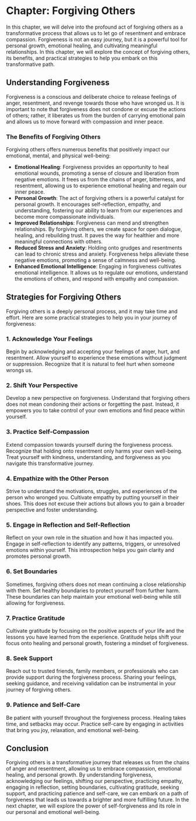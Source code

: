 Chapter: Forgiving Others
=========================

In this chapter, we will delve into the profound act of forgiving others as a transformative process that allows us to let go of resentment and embrace compassion. Forgiveness is not an easy journey, but it is a powerful tool for personal growth, emotional healing, and cultivating meaningful relationships. In this chapter, we will explore the concept of forgiving others, its benefits, and practical strategies to help you embark on this transformative path.

Understanding Forgiveness
-------------------------

Forgiveness is a conscious and deliberate choice to release feelings of anger, resentment, and revenge towards those who have wronged us. It is important to note that forgiveness does not condone or excuse the actions of others; rather, it liberates us from the burden of carrying emotional pain and allows us to move forward with compassion and inner peace.

### The Benefits of Forgiving Others

Forgiving others offers numerous benefits that positively impact our emotional, mental, and physical well-being:

* **Emotional Healing**: Forgiveness provides an opportunity to heal emotional wounds, promoting a sense of closure and liberation from negative emotions. It frees us from the chains of anger, bitterness, and resentment, allowing us to experience emotional healing and regain our inner peace.
* **Personal Growth**: The act of forgiving others is a powerful catalyst for personal growth. It encourages self-reflection, empathy, and understanding, fostering our ability to learn from our experiences and become more compassionate individuals.
* **Improved Relationships**: Forgiveness can mend and strengthen relationships. By forgiving others, we create space for open dialogue, healing, and rebuilding trust. It paves the way for healthier and more meaningful connections with others.
* **Reduced Stress and Anxiety**: Holding onto grudges and resentments can lead to chronic stress and anxiety. Forgiveness helps alleviate these negative emotions, promoting a sense of calmness and well-being.
* **Enhanced Emotional Intelligence**: Engaging in forgiveness cultivates emotional intelligence. It allows us to regulate our emotions, understand the emotions of others, and respond with empathy and compassion.

Strategies for Forgiving Others
-------------------------------

Forgiving others is a deeply personal process, and it may take time and effort. Here are some practical strategies to help you in your journey of forgiveness:

### 1. Acknowledge Your Feelings

Begin by acknowledging and accepting your feelings of anger, hurt, and resentment. Allow yourself to experience these emotions without judgment or suppression. Recognize that it is natural to feel hurt when someone wrongs us.

### 2. Shift Your Perspective

Develop a new perspective on forgiveness. Understand that forgiving others does not mean condoning their actions or forgetting the past. Instead, it empowers you to take control of your own emotions and find peace within yourself.

### 3. Practice Self-Compassion

Extend compassion towards yourself during the forgiveness process. Recognize that holding onto resentment only harms your own well-being. Treat yourself with kindness, understanding, and forgiveness as you navigate this transformative journey.

### 4. Empathize with the Other Person

Strive to understand the motivations, struggles, and experiences of the person who wronged you. Cultivate empathy by putting yourself in their shoes. This does not excuse their actions but allows you to gain a broader perspective and foster understanding.

### 5. Engage in Reflection and Self-Reflection

Reflect on your own role in the situation and how it has impacted you. Engage in self-reflection to identify any patterns, triggers, or unresolved emotions within yourself. This introspection helps you gain clarity and promotes personal growth.

### 6. Set Boundaries

Sometimes, forgiving others does not mean continuing a close relationship with them. Set healthy boundaries to protect yourself from further harm. These boundaries can help maintain your emotional well-being while still allowing for forgiveness.

### 7. Practice Gratitude

Cultivate gratitude by focusing on the positive aspects of your life and the lessons you have learned from the experience. Gratitude helps shift your focus onto healing and personal growth, fostering a mindset of forgiveness.

### 8. Seek Support

Reach out to trusted friends, family members, or professionals who can provide support during the forgiveness process. Sharing your feelings, seeking guidance, and receiving validation can be instrumental in your journey of forgiving others.

### 9. Patience and Self-Care

Be patient with yourself throughout the forgiveness process. Healing takes time, and setbacks may occur. Practice self-care by engaging in activities that bring you joy, relaxation, and emotional well-being.

Conclusion
----------

Forgiving others is a transformative journey that releases us from the chains of anger and resentment, allowing us to embrace compassion, emotional healing, and personal growth. By understanding forgiveness, acknowledging our feelings, shifting our perspective, practicing empathy, engaging in reflection, setting boundaries, cultivating gratitude, seeking support, and practicing patience and self-care, we can embark on a path of forgiveness that leads us towards a brighter and more fulfilling future. In the next chapter, we will explore the power of self-forgiveness and its role in our personal and emotional well-being.

